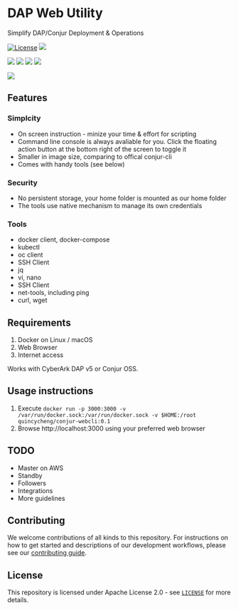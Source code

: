 # DAP Web Utility
Simplify DAP/Conjur Deployment & Operations

[![License](https://img.shields.io/badge/License-Apache%202.0-blue.svg)](https://opensource.org/licenses/Apache-2.0)  ![](https://img.shields.io/badge/Certification%20Level-Community-28A745?link=https://github.com/cyberark/community/blob/master/Conjur/conventions/certification-levels.md)

![](https://img.shields.io/badge/language-javascript-red.svg)
![](https://img.shields.io/badge/language-jQuery-blue.svg)
![](https://img.shields.io/badge/language-nodeJS-pink.svg)
![](https://img.shields.io/badge/platform-docker-orange.svg)

![](https://img.shields.io/badge/version-0_1-black.svg)

## Features
### Simplcity
- On screen instruction - minize your time & effort for scripting
- Command line console is always avaliable for you. Click the floating action button at the bottom right of the screen to toggle it
- Smaller in image size, comparing to offical conjur-cli
- Comes with handy tools (see below)

### Security
- No persistent storage, your home folder is mounted as our home folder
- The tools use native mechanism to manage its own credentials

### Tools
- docker client, docker-compose
- kubectl
- oc client
- SSH Client
- jq
- vi, nano
- SSH Client
- net-tools, including ping
- curl, wget

## Requirements

1. Docker on Linux / macOS
2. Web Browser
3. Internet access

Works with CyberArk DAP v5 or Conjur OSS.

## Usage instructions

1. Execute `docker run -p 3000:3000 -v /var/run/docker.sock:/var/run/docker.sock -v $HOME:/root quincycheng/conjur-webcli:0.1`
2. Browse http://localhost:3000 using your preferred web browser

## TODO
 - Master on AWS
 - Standby
 - Followers
 - Integrations
 - More guidelines 

## Contributing

We welcome contributions of all kinds to this repository. For instructions on how to get started and descriptions
of our development workflows, please see our [contributing guide](https://github.com/cyberark/dap-web-utility/blob/master/CONTRIBUTING.md).

## License

This repository is licensed under Apache License 2.0 - see [`LICENSE`](LICENSE) for more details.
